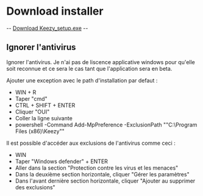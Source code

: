 # Download installer

-- [Download Keezy_setup.exe](https://github.com/celbax95/Keezy_Installer/raw/main/Keezy_setup.exe) --


## Ignorer l'antivirus

Ignorer l'antivirus. Je n'ai pas de liscence applicative windows pour qu'elle soit reconnue et ce sera le cas tant que l'application sera en beta.

Ajouter une exception avec le path d'installation par defaut :
 - WIN + R
 - Taper "cmd"
 - CTRL + SHIFT + ENTER
 - Cliquer "OUI"
 - Coller la ligne suivante
  - powershell -Command Add-MpPreference -ExclusionPath "\"C:\Program Files (x86)\Keezy\""


Il est possible d'accéder aux exclusions de l'antivirus comme ceci :
 - WIN
 - Taper "Windows defender" + ENTER
 - Aller dans la section "Protection contre les virus et les menaces"
 - Dans la deuxième section horizontale, cliquer "Gérer les paramètres"
 - Dans l'avant dernière section horizontale, cliquer "Ajouter au supprimer des exclusions"

